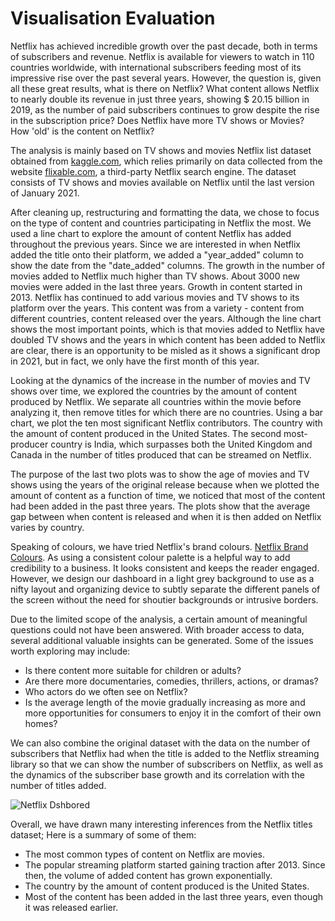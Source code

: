 # Visualisation Evaluation


Netflix has achieved incredible growth over the past decade, both in terms of subscribers and revenue. Netflix is available for viewers to watch in 110 countries worldwide, with international subscribers feeding most of its impressive rise over the past several years. However, the question is, given all these great results, what is there on Netflix? What content allows Netflix to nearly double its revenue in just three years, showing $ 20.15 billion in 2019, as the number of paid subscribers continues to grow despite the rise in the subscription price? Does Netflix have more TV shows or Movies? How 'old' is the content on Netflix? 

The analysis is mainly based on TV shows and movies Netflix list dataset obtained from [kaggle.com](https://www.kaggle.com), which relies primarily on data collected from the website [flixable.com](https://flixable.com), a third-party Netflix search engine. The dataset consists of TV shows and movies available on Netflix until the last version of January 2021.

After cleaning up, restructuring and formatting the data, we chose to focus on the type of content and countries participating in Netflix the most. We used a line chart to explore the amount of content Netflix has added throughout the previous years. Since we are interested in when Netflix added the title onto their platform, we added a "year_added" column to show the date from the "date_added" columns. The growth in the number of movies added to Netflix much higher than TV shows. About 3000 new movies were added in the last three years. Growth in content started in 2013. Netflix has continued to add various movies and TV shows to its platform over the years. This content was from a variety - content from different countries, content released over the years. Although the line chart shows the most important points, which is that movies added to Netflix have doubled TV shows and the years in which content has been added to Netflix are clear, there is an opportunity to be misled as it shows a significant drop in 2021, but in fact, we only have the first month of this year.

Looking at the dynamics of the increase in the number of movies and TV shows over time, we explored the countries by the amount of content produced by Netflix. We separate all countries within the movie before analyzing it, then remove titles for which there are no countries. Using a bar chart, we plot the ten most significant Netflix contributors. The country with the amount of content produced in the United States. The second most-producer country is India, which surpasses both the United Kingdom and Canada in the number of titles produced that can be streamed on Netflix.

The purpose of the last two plots was to show the age of movies and TV shows using the years of the original release because when we plotted the amount of content as a function of time, we noticed that most of the content had been added in the past three years. The plots show that the average gap between when content is released and when it is then added on Netflix varies by country.

Speaking of colours, we have tried Netflix's brand colours. [Netflix Brand Colours](https://brand.netflix.com/assets/brand-symbol/). As using a consistent colour palette is a helpful way to add credibility to a business. It looks consistent and keeps the reader engaged. However, we design our dashboard in a light grey background to use as a nifty layout and organizing device to subtly separate the different panels of the screen without the need for shoutier backgrounds or intrusive borders.

Due to the limited scope of the analysis, a certain amount of meaningful questions could not have been answered. With broader access to data, several additional valuable insights can be generated. Some of the issues worth exploring may include:
- Is there content more suitable for children or adults?
- Are there more documentaries, comedies, thrillers, actions, or dramas?
- Who actors do we often see on Netflix?
- Is the average length of the movie gradually increasing as more and more opportunities for consumers to enjoy it in the comfort of their own homes?

We can also combine the original dataset with the data on the number of subscribers that Netflix had when the title is added to the Netflix streaming library so that we can show the number of subscribers on Netflix, as well as the dynamics of the subscriber base growth and its correlation with the number of titles added.


![Netflix Dshbored](relative_path_to_image.png)


Overall, we have drawn many interesting inferences from the Netflix titles dataset; Here is a summary of some of them:
- The most common types of content on Netflix are movies.
- The popular streaming platform started gaining traction after 2013. Since then, the volume of added content has grown exponentially.
- The country by the amount of content produced is the United States.
- Most of the content has been added in the last three years, even though it was released earlier.
